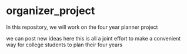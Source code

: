 # organizer_project
In this repository, we will work on the four year planner project

we can post new ideas here 
this is all a joint effort to make a convenient way for college students to plan their four years
